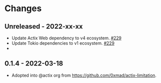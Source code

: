 # Changes

## Unreleased - 2022-xx-xx
- Update Actix Web dependency to v4 ecosystem. [#229]
- Update Tokio dependencies to v1 ecosystem. [#229]
- 

[#229]: https://github.com/actix/actix-extras/pull/229


## 0.1.4 - 2022-03-18
- Adopted into @actix org from <https://github.com/0xmad/actix-limitation>.

